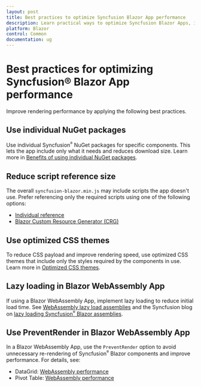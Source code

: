 ```yaml
---
layout: post
title: Best practices to optimize Syncfusion Blazor App performance
description: Learn practical ways to optimize Syncfusion Blazor Apps, including smaller packages, minimal scripts, optimized themes, lazy loading, and PreventRender.
platform: Blazor
control: Common
documentation: ug
---
```


# Best practices for optimizing Syncfusion® Blazor App performance

Improve rendering performance by applying the following best practices.

## Use individual NuGet packages

Use individual Syncfusion<sup style="font-size:70%">&reg;</sup> NuGet packages for specific components. This lets the app include only what it needs and reduces download size. Learn more in [Benefits of using individual NuGet packages](https://blazor.syncfusion.com/documentation/nuget-packages#benefits-of-using-individual-nuget-packages).

## Reduce script reference size

The overall `syncfusion-blazor.min.js` may include scripts the app doesn't use. Prefer referencing only the required scripts using one of the following options:

- [Individual reference](https://blazor.syncfusion.com/documentation/common/adding-script-references#individual-control-script-reference)
- [Blazor Custom Resource Generator (CRG)](https://blazor.syncfusion.com/documentation/common/custom-resource-generator)

## Use optimized CSS themes

To reduce CSS payload and improve rendering speed, use optimized CSS themes that include only the styles required by the components in use. Learn more in [Optimized CSS themes](https://blazor.syncfusion.com/documentation/appearance/themes#optimized-css-themes).

## Lazy loading in Blazor WebAssembly App

If using a Blazor WebAssembly App, implement lazy loading to reduce initial load time. See [WebAssembly lazy load assemblies](https://learn.microsoft.com/en-us/aspnet/core/blazor/webassembly-lazy-load-assemblies) and the Syncfusion blog on [lazy loading Syncfusion<sup style="font-size:70%">&reg;</sup> Blazor assemblies](https://www.syncfusion.com/blogs/post/lazy-loading-syncfusion-blazor-assemblies-in-a-blazor-webassembly-application.aspx).

## Use PreventRender in Blazor WebAssembly App

In a Blazor WebAssembly App, use the `PreventRender` option to avoid unnecessary re-rendering of Syncfusion<sup style="font-size:70%">&reg;</sup> Blazor components and improve performance. For details, see:

- DataGrid: [WebAssembly performance](https://blazor.syncfusion.com/documentation/datagrid/webassembly-performance)
- Pivot Table: [WebAssembly performance](https://blazor.syncfusion.com/documentation/pivot-table/webassembly-performance)
